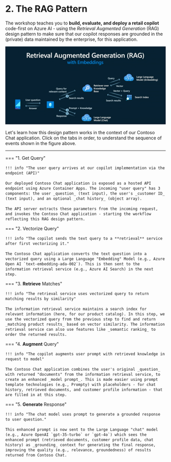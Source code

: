 # 2. The RAG Pattern

The workshop teaches you to **build, evaluate, and deploy a retail copilot** code-first on Azure AI - using the _Retrieval Augmented Generation_ (RAG) design pattern to make sure that our copilot responses are grounded in the (private) data maintained by the enterprise, for this application.

![RAG](./../../img/rag-design-pattern.png)
 

Let's learn how this design pattern works in the context of our Contoso Chat application. Click on the tabs in order, to understand the sequence of events shown in the figure above.

---

=== "1. Get Query"

    !!! info "The user query arrives at our copilot implementation via the endpoint (API)"

    Our deployed Contoso Chat application is exposed as a hosted API endpoint using Azure Container Apps. The incoming "user query" has 3 components: the user _question_ (text input), the user's _customer ID_ (text input), and an optional _chat history_ (object array).

    The API server extracts these parameters from the incoming request, and invokes the Contoso Chat application - starting the workflow reflecting this RAG design pattern.

=== "2. Vectorize Query" 

    !!! info "The copilot sends the text query to a **retrieval** service after first vectorizing it."

    The Contoso Chat application converts the text question into a vectorized query using a Large Language "Embedding" Model (e.g., Azure Open AI `text-embedding-ada-002`). This is then sent to the information retrieval service (e.g., Azure AI Search) in the next step.

=== "3. **Retrieve** Matches"

    !!! info "The retrieval service uses vectorized query to return matching results by similarity"

    The information retrieval service maintains a search index for relevant information (here, for our product catalog). In this step, we use the vectorized query from the previous step to find and return _matching product results_ based on vector similarity. The information retrieval service can also use features like _semantic ranking_ to order the returned results.

=== "4. **Augment** Query"

    !!! info "The copilot augments user prompt with retrieved knowledge in request to model"

    The Contoso Chat application combines the user's original _question_ with returned "documents" from the information retrieval service, to create an enhanced _model prompt_. This is made easier using prompt template technologies (e.g., Prompty) with placeholders - for chat history, retrieved documents, and customer profile information - that are filled in at this step.
    

=== "5. **Generate** Response"

    !!! info "The chat model uses prompt to generate a grounded response to user question."

    This enhanced prompt is now sent to the Large Language "chat" model (e.g., Azure OpenAI `gpt-35-turbo` or `gpt-4o`) which sees the enhanced prompt (retrieved documents, customer profile data, chat history) as _grounding_ context for generating the final response, improving the quality (e.g., relevance, groundedness) of results returned from Contoso Chat.